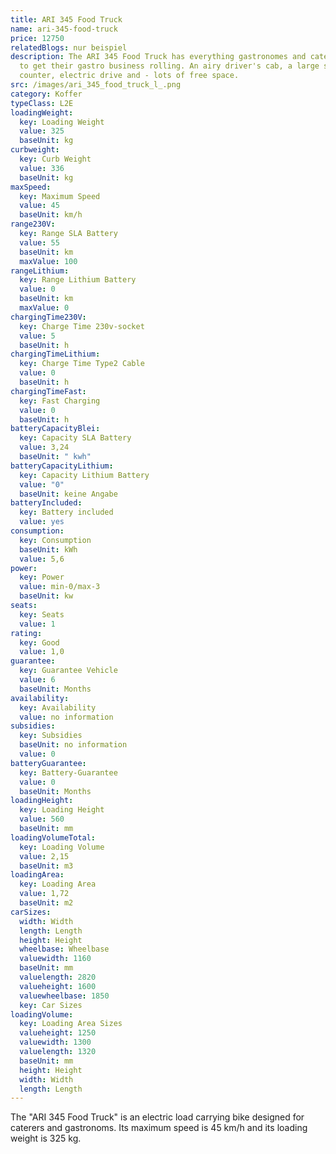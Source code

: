 ```yaml
---
title: ARI 345 Food Truck
name: ari-345-food-truck
price: 12750
relatedBlogs: nur beispiel
description: The ARI 345 Food Truck has everything gastronomes and caterers need
  to get their gastro business rolling. An airy driver's cab, a large sales
  counter, electric drive and - lots of free space.
src: /images/ari_345_food_truck_l_.png
category: Koffer
typeClass: L2E
loadingWeight:
  key: Loading Weight
  value: 325
  baseUnit: kg
curbweight:
  key: Curb Weight
  value: 336
  baseUnit: kg
maxSpeed:
  key: Maximum Speed
  value: 45
  baseUnit: km/h
range230V:
  key: Range SLA Battery
  value: 55
  baseUnit: km
  maxValue: 100
rangeLithium:
  key: Range Lithium Battery
  value: 0
  baseUnit: km
  maxValue: 0
chargingTime230V:
  key: Charge Time 230v-socket
  value: 5
  baseUnit: h
chargingTimeLithium:
  key: Charge Time Type2 Cable
  value: 0
  baseUnit: h
chargingTimeFast:
  key: Fast Charging
  value: 0
  baseUnit: h
batteryCapacityBlei:
  key: Capacity SLA Battery
  value: 3,24
  baseUnit: " kwh"
batteryCapacityLithium:
  key: Capacity Lithium Battery
  value: "0"
  baseUnit: keine Angabe
batteryIncluded:
  key: Battery included
  value: yes
consumption:
  key: Consumption
  baseUnit: kWh
  value: 5,6
power:
  key: Power
  value: min-0/max-3
  baseUnit: kw
seats:
  key: Seats
  value: 1
rating:
  key: Good
  value: 1,0
guarantee:
  key: Guarantee Vehicle
  value: 6
  baseUnit: Months
availability:
  key: Availability
  value: no information
subsidies:
  key: Subsidies
  baseUnit: no information
  value: 0
batteryGuarantee:
  key: Battery-Guarantee
  value: 0
  baseUnit: Months
loadingHeight:
  key: Loading Height
  value: 560
  baseUnit: mm
loadingVolumeTotal:
  key: Loading Volume
  value: 2,15
  baseUnit: m3
loadingArea:
  key: Loading Area
  value: 1,72
  baseUnit: m2
carSizes:
  width: Width
  length: Length
  height: Height
  wheelbase: Wheelbase
  valuewidth: 1160
  baseUnit: mm
  valuelength: 2820
  valueheight: 1600
  valuewheelbase: 1850
  key: Car Sizes
loadingVolume:
  key: Loading Area Sizes
  valueheight: 1250
  valuewidth: 1300
  valuelength: 1320
  baseUnit: mm
  height: Height
  width: Width
  length: Length
---
```

The "ARI 345 Food Truck" is an electric load carrying bike designed for caterers and gastronoms. Its maximum speed is 45 km/h and its loading weight is 325 kg.